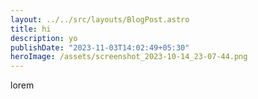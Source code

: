 ```yaml
---
layout: ../../src/layouts/BlogPost.astro
title: hi
description: yo
publishDate: "2023-11-03T14:02:49+05:30"
heroImage: /assets/screenshot_2023-10-14_23-07-44.png
---
```


lorem
